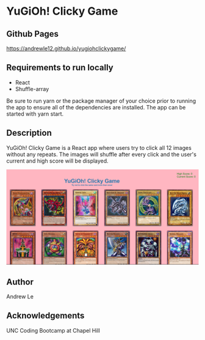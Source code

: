 # YuGiOh! Clicky Game

## Github Pages

https://andrewle12.github.io/yugiohclickygame/

## Requirements to run locally

- React
- Shuffle-array

Be sure to run yarn or the package manager of your choice prior to running the app to ensure all of the dependencies are installed. The app can be started with yarn start.

## Description

YuGiOh! Clicky Game is a React app where users try to click all 12 images without any repeats. The images will shuffle after every click and the user's current and high score will be displayed.

![screenshot of app](./public/Capture.PNG)

## Author

Andrew Le

## Acknowledgements

UNC Coding Bootcamp at Chapel Hill

